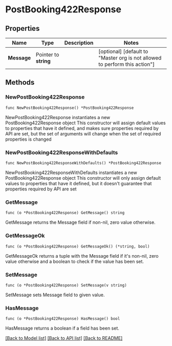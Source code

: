 # PostBooking422Response

## Properties

Name | Type | Description | Notes
------------ | ------------- | ------------- | -------------
**Message** | Pointer to **string** |  | [optional] [default to "Master org is not allowed to perform this action"]

## Methods

### NewPostBooking422Response

`func NewPostBooking422Response() *PostBooking422Response`

NewPostBooking422Response instantiates a new PostBooking422Response object
This constructor will assign default values to properties that have it defined,
and makes sure properties required by API are set, but the set of arguments
will change when the set of required properties is changed

### NewPostBooking422ResponseWithDefaults

`func NewPostBooking422ResponseWithDefaults() *PostBooking422Response`

NewPostBooking422ResponseWithDefaults instantiates a new PostBooking422Response object
This constructor will only assign default values to properties that have it defined,
but it doesn't guarantee that properties required by API are set

### GetMessage

`func (o *PostBooking422Response) GetMessage() string`

GetMessage returns the Message field if non-nil, zero value otherwise.

### GetMessageOk

`func (o *PostBooking422Response) GetMessageOk() (*string, bool)`

GetMessageOk returns a tuple with the Message field if it's non-nil, zero value otherwise
and a boolean to check if the value has been set.

### SetMessage

`func (o *PostBooking422Response) SetMessage(v string)`

SetMessage sets Message field to given value.

### HasMessage

`func (o *PostBooking422Response) HasMessage() bool`

HasMessage returns a boolean if a field has been set.


[[Back to Model list]](../README.md#documentation-for-models) [[Back to API list]](../README.md#documentation-for-api-endpoints) [[Back to README]](../README.md)


